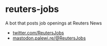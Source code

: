 # reuters-jobs

A bot that posts job openings at Reuters News

* [twitter.com/ReutersJobs](https://twitter.com/ReutersJobs)
* [mastodon.palewi.re/@ReutersJobs](https://mastodon.palewi.re/@ReutersJobs)
